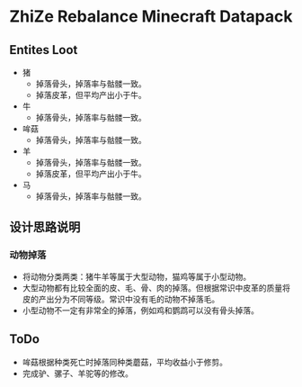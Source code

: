 # ZhiZe Rebalance Minecraft Datapack

## Entites Loot

* 猪
  * 掉落骨头，掉落率与骷髅一致。
  * 掉落皮革，但平均产出小于牛。
* 牛
  * 掉落骨头，掉落率与骷髅一致。
* 哞菇
  * 掉落骨头，掉落率与骷髅一致。
* 羊
  * 掉落骨头，掉落率与骷髅一致。
  * 掉落皮革，但平均产出小于牛。
* 马
  * 掉落骨头，掉落率与骷髅一致。

## 设计思路说明

### 动物掉落

* 将动物分类两类：猪牛羊等属于大型动物，猫鸡等属于小型动物。
* 大型动物都有比较全面的皮、毛、骨、肉的掉落。但根据常识中皮革的质量将皮的产出分为不同等级。常识中没有毛的动物不掉落毛。
* 小型动物不一定有非常全的掉落，例如鸡和鹦鹉可以没有骨头掉落。

## ToDo

* 哞菇根据种类死亡时掉落同种类蘑菇，平均收益小于修剪。
* 完成驴、骡子、羊驼等的修改。

